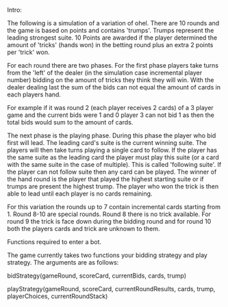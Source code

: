 Intro:

The following is a simulation of a variation of ohel. There are 10 rounds and the game is based on points and contains 'trumps'. Trumps represent the leading strongest suite. 10 Points are awarded if the player determined the amount of 'tricks' (hands won) in the betting round plus an extra 2 points per 'trick' won.

For each round there are two phases. For the first phase players take turns from the 'left' of the dealer (in the simulation case incremental player number) bidding on the amount of tricks they think they will win. With the dealer dealing last the sum of the bids can not equal the amount of cards in each players hand.

For example if it was round 2 (each player receives 2 cards) of a 3 player game and the current bids were 1 and 0 player 3 can not bid 1 as then the total bids would sum to the amount of cards.

The next phase is the playing phase. During this phase the player who bid first will lead. The leading card's suite is the current winning suite. The players will then take turns playing a single card to follow. If the player has the same suite as the leading card the player must play this suite (or a card with the same suite in the case of multiple). This is called 'following suite'. If the player can not follow suite then any card can be played. The winner of the hand round is the player that played the highest starting suite or if trumps are present the highest trump. The player who won the trick is then able to lead until each player is no cards remaining.

For this variation the rounds up to 7 contain incremental cards starting from 1. Round 8-10 are special rounds. Round 8 there is no trick available. For round 9 the trick is face down during the bidding round and for round 10 both the players cards and trick are unknown to them.


Functions required to enter a bot.

The game currently takes two functions your bidding strategy and play strategy. The arguments are as follows:

bidStrategy(gameRound, scoreCard, currentBids, cards, trump)

playStrategy(gameRound, scoreCard, currentRoundResults, cards, trump, playerChoices, currentRoundStack)